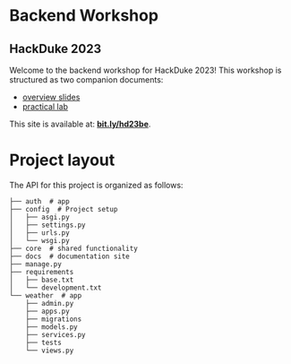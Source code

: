 # Backend Workshop
## HackDuke 2023

Welcome to the backend workshop for HackDuke 2023! This workshop is structured
as two companion documents:

- [overview slides](slides.html)
- [practical lab](lab/00_prerequisites/)

This site is available at: [**bit.ly/hd23be**](https://bit.ly/hd23be).

# Project layout

The API for this project is organized as follows:

```
├── auth  # app
├── config  # Project setup
│   ├── asgi.py
│   ├── settings.py
│   ├── urls.py
│   └── wsgi.py
├── core  # shared functionality
├── docs  # documentation site
├── manage.py
├── requirements
│   ├── base.txt
│   └── development.txt
└── weather  # app
    ├── admin.py
    ├── apps.py
    ├── migrations
    ├── models.py
    ├── services.py
    ├── tests
    └── views.py
```
